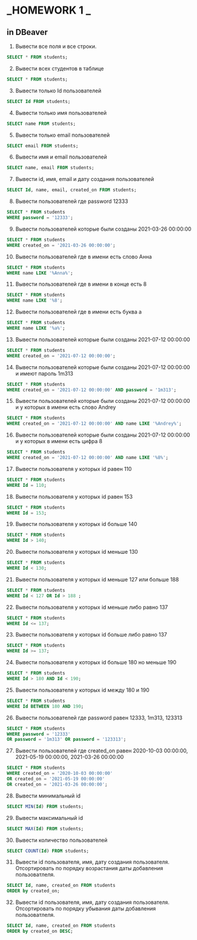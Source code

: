 # _HOMEWORK 1 _
## in DBeaver

 1.  Вывести все поля и все строки.
```sql
SELECT * FROM students;
```
2. Вывести всех студентов в таблице
```sql
SELECT * FROM students;
```
 3. Вывести только Id пользователей
```sql
SELECT Id FROM students;
```
 4. Вывести только имя пользователей
```sql
SELECT name FROM students;
```
5. Вывести только email пользователей
```sql
SELECT email FROM students;
```
6. Вывести имя и email пользователей
```sql
SELECT name, email FROM students;
```
7. Вывести id, имя, email и дату создания пользователей
```sql
SELECT Id, name, email, created_on FROM students;
```
8. Вывести пользователей где password 12333
```sql
SELECT * FROM students 
WHERE password = '12333';
```
9. Вывести пользователей которые были созданы 2021-03-26 00:00:00 
```sql
SELECT * FROM students 
WHERE created_on = '2021-03-26 00:00:00';
```
10. Вывести пользователей где в имени есть слово Анна
```sql
SELECT * FROM students 
WHERE name LIKE '%Anna%';
```
 11. Вывести пользователей где в имени в конце есть 8
 ```sql
 SELECT * FROM students 
 WHERE name LIKE '%8';
```
12. Вывести пользователей где в имени есть буква а
```sql
SELECT * FROM students 
WHERE name LIKE '%a%';
```
13. Вывести пользователей которые были созданы 2021-07-12 00:00:00
```sql
SELECT * FROM students 
WHERE created_on = '2021-07-12 00:00:00';
```
14. Вывести пользователей которые были созданы 2021-07-12 00:00:00 и имеют пароль 1m313
```sql
SELECT * FROM students 
WHERE created_on = '2021-07-12 00:00:00' AND password = '1m313';
```
15. Вывести пользователей которые были созданы 2021-07-12 00:00:00 и у которых в имени есть слово Andrey
```sql
SELECT * FROM students 
WHERE created_on = '2021-07-12 00:00:00' AND name LIKE '%Andrey%';
```
 16. Вывести пользователей которые были созданы 2021-07-12 00:00:00 и у которых в имени есть цифра 8
```sql
SELECT * FROM students 
WHERE created_on = '2021-07-12 00:00:00' AND name LIKE '%8%';
```
 17. Вывести пользователя у которых id равен 110
```sql
SELECT * FROM students 
WHERE Id = 110;
```
 18. Вывести пользователя у которых id равен 153
```sql
SELECT * FROM students 
WHERE Id = 153;
```
19. Вывести пользователя у которых id больше 140
```sql
SELECT * FROM students 
WHERE Id > 140;
```
20. Вывести пользователя у которых id меньше 130
```sql
SELECT * FROM students 
WHERE Id < 130;
```
21. Вывести пользователя у которых id меньше 127 или больше 188
```sql
SELECT * FROM students 
WHERE Id < 127 OR Id > 188 ;
```
 22. Вывести пользователя у которых id меньше либо равно 137
```sql
SELECT * FROM students 
WHERE Id <= 137;
```
 23. Вывести пользователя у которых id больше либо равно 137
```sql
SELECT * FROM students 
WHERE Id >= 137;
```
24. Вывести пользователя у которых id больше 180 но меньше 190
```sql
SELECT * FROM students 
WHERE Id > 180 AND Id < 190;
```
 25. Вывести пользователя у которых id между 180 и 190
```sql
SELECT * FROM students 
WHERE Id BETWEEN 180 AND 190;
```
26. Вывести пользователей где password равен 12333, 1m313, 123313
```sql
SELECT * FROM students 
WHERE password = '12333' 
OR password = '1m313' OR password = '123313';
```
27. Вывести пользователей где created_on равен 2020-10-03 00:00:00, 2021-05-19 00:00:00, 2021-03-26 00:00:00
```sql
SELECT * FROM students 
WHERE created_on = '2020-10-03 00:00:00' 
OR created_on = '2021-05-19 00:00:00' 
OR created_on = '2021-03-26 00:00:00';
```
28. Вывести минимальный id
```sql
SELECT MIN(Id) FROM students;
```
 29. Вывести максимальный id
```sql
SELECT MAX(Id) FROM students;
```
 30. Вывести количество пользователей
```sql
SELECT COUNT(Id) FROM students;
```
 31. Вывести id пользователя, имя, дату создания пользователя. Отсортировать по порядку возрастания даты добавления пользоватлеля.
```sql
SELECT Id, name, created_on FROM students
ORDER by created_on;
```
32. Вывести id пользователя, имя, дату создания пользователя. Отсортировать по порядку убывания даты добавления пользоватлеля.
```sql
SELECT Id, name, created_on FROM students
ORDER by created_on DESC;
```
